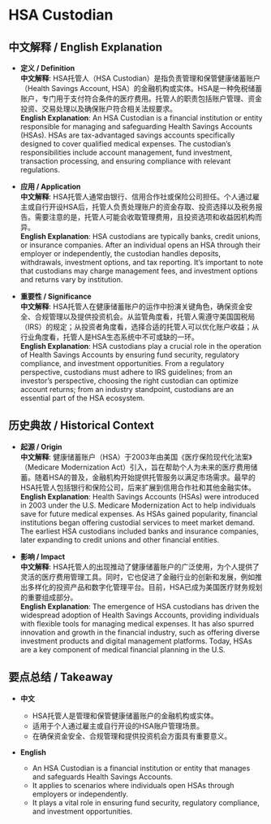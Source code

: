 # HSA Custodian

## 中文解释 / English Explanation

* **定义 / Definition**  
  **中文解释**: HSA托管人（HSA Custodian）是指负责管理和保管健康储蓄账户（Health Savings Account, HSA）的金融机构或实体。HSA是一种免税储蓄账户，专门用于支付符合条件的医疗费用。托管人的职责包括账户管理、资金投资、交易处理以及确保账户符合相关法规要求。  
  **English Explanation**: An HSA Custodian is a financial institution or entity responsible for managing and safeguarding Health Savings Accounts (HSAs). HSAs are tax-advantaged savings accounts specifically designed to cover qualified medical expenses. The custodian’s responsibilities include account management, fund investment, transaction processing, and ensuring compliance with relevant regulations.

* **应用 / Application**  
  **中文解释**: HSA托管人通常由银行、信用合作社或保险公司担任。个人通过雇主或自行开设HSA后，托管人负责处理账户的资金存取、投资选择以及税务报告。需要注意的是，托管人可能会收取管理费用，且投资选项和收益因机构而异。  
  **English Explanation**: HSA custodians are typically banks, credit unions, or insurance companies. After an individual opens an HSA through their employer or independently, the custodian handles deposits, withdrawals, investment options, and tax reporting. It’s important to note that custodians may charge management fees, and investment options and returns vary by institution.

* **重要性 / Significance**  
  **中文解释**: HSA托管人在健康储蓄账户的运作中扮演关键角色，确保资金安全、合规管理以及提供投资机会。从监管角度看，托管人需遵守美国国税局（IRS）的规定；从投资者角度看，选择合适的托管人可以优化账户收益；从行业角度看，托管人是HSA生态系统中不可或缺的一环。  
  **English Explanation**: HSA custodians play a crucial role in the operation of Health Savings Accounts by ensuring fund security, regulatory compliance, and investment opportunities. From a regulatory perspective, custodians must adhere to IRS guidelines; from an investor’s perspective, choosing the right custodian can optimize account returns; from an industry standpoint, custodians are an essential part of the HSA ecosystem.

## 历史典故 / Historical Context

* **起源 / Origin**  
  **中文解释**: 健康储蓄账户（HSA）于2003年由美国《医疗保险现代化法案》（Medicare Modernization Act）引入，旨在帮助个人为未来的医疗费用储蓄。随着HSA的普及，金融机构开始提供托管服务以满足市场需求。最早的HSA托管人包括银行和保险公司，后来扩展到信用合作社和其他金融实体。  
  **English Explanation**: Health Savings Accounts (HSAs) were introduced in 2003 under the U.S. Medicare Modernization Act to help individuals save for future medical expenses. As HSAs gained popularity, financial institutions began offering custodial services to meet market demand. The earliest HSA custodians included banks and insurance companies, later expanding to credit unions and other financial entities.

* **影响 / Impact**  
  **中文解释**: HSA托管人的出现推动了健康储蓄账户的广泛使用，为个人提供了灵活的医疗费用管理工具。同时，它也促进了金融行业的创新和发展，例如推出多样化的投资产品和数字化管理平台。目前，HSA已成为美国医疗财务规划的重要组成部分。  
  **English Explanation**: The emergence of HSA custodians has driven the widespread adoption of Health Savings Accounts, providing individuals with flexible tools for managing medical expenses. It has also spurred innovation and growth in the financial industry, such as offering diverse investment products and digital management platforms. Today, HSAs are a key component of medical financial planning in the U.S.

## 要点总结 / Takeaway

* **中文**  
  - HSA托管人是管理和保管健康储蓄账户的金融机构或实体。  
  - 适用于个人通过雇主或自行开设的HSA账户管理场景。  
  - 在确保资金安全、合规管理和提供投资机会方面具有重要意义。

* **English**  
  - An HSA Custodian is a financial institution or entity that manages and safeguards Health Savings Accounts.  
  - It applies to scenarios where individuals open HSAs through employers or independently.  
  - It plays a vital role in ensuring fund security, regulatory compliance, and investment opportunities.